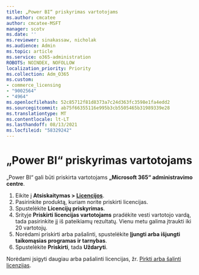 ```yaml
---
title: „Power BI“ priskyrimas vartotojams
ms.author: cmcatee
author: cmcatee-MSFT
manager: scotv
ms.date: ''
ms.reviewer: sinakassaw, nicholak
ms.audience: Admin
ms.topic: article
ms.service: o365-administration
ROBOTS: NOINDEX, NOFOLLOW
localization_priority: Priority
ms.collection: Adm_O365
ms.custom:
- commerce_licensing
- "9002564"
- "4964"
ms.openlocfilehash: 52c85712f81d8373a7c24d363fc3598e1fa4edd2
ms.sourcegitcommit: ab75f66355116e995b3cb5505465b31989339e28
ms.translationtype: MT
ms.contentlocale: lt-LT
ms.lasthandoff: 08/13/2021
ms.locfileid: "58329242"
---
```

# <a name="assign-power-bi-to-users"></a>„Power BI“ priskyrimas vartotojams

„Power BI“ gali būti priskirta vartotojams **„Microsoft 365“ administravimo centre**.  

1. Eikite į **Atsiskaitymas > [Licencijos](https://go.microsoft.com/fwlink/p/?linkid=842264)**.
2. Pasirinkite produktą, kuriam norite priskirti licencijas.
3. Spustelėkite **Licencijų priskyrimas**.
4. Srityje **Priskirti licencijas vartotojams** pradėkite vesti vartotojo vardą, tada pasirinkite jį iš pateikiamų rezultatų. Vienu metu galima įtraukti iki 20 vartotojų.
5. Norėdami priskirti arba pašalinti, spustelėkite **Įjungti arba išjungti taikomąsias programas ir tarnybas**.
6. Spustelėkite **Priskirti**, tada **Uždaryti**.

Norėdami įsigyti daugiau arba pašalinti licencijas, žr. [Pirkti arba šalinti licenzijas](https://docs.microsoft.com/microsoft-365/commerce/licenses/buy-licenses#buy-or-remove-licenses-for-your-business-subscription).
